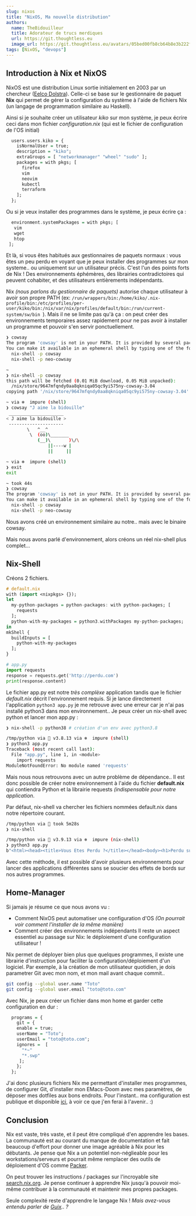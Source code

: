 ```yaml
---
slug: nixos
title: "NixOS, Ma nouvelle distribution"
authors:
  name: TheBidouilleur
  title: Adorateur de trucs merdiques
  url: https://git.thoughtless.eu
  image_url: https://git.thoughtless.eu/avatars/05bed00fb8cb64b8e3b222f797bcd3d8
tags: [NixOS, "devops"]
---
```


## Introduction à Nix et NixOS
NixOS est une distribution Linux sortie initialement en 2003 par un chercheur ([Eelco Dolstra](https://www.linkedin.com/in/edolstra)). 
Celle-ci se base sur le gestionnaire de paquet **Nix** qui permet de gérer la configuration du système à l'aide de fichiers Nix (un langage de programmation similaire au Haskell). 

Ainsi si je souhaite créer un utilisateur *kiko* sur mon système, je peux écrire ceci dans mon fichier *configuration.nix* (qui est le fichier de configuration de l'OS initial) 

```haskell
  users.users.kiko = {
    isNormalUser = true;
    description = "kiko";
    extraGroups = [ "networkmanager" "wheel" "sudo" ];
    packages = with pkgs; [
      firefox
      vim
      neovim
      kubectl
      terraform
    ];
  };
 ```
 
 Ou si je veux installer des programmes dans le système, je peux écrire ça : 
 
 ```haskell
   environment.systemPackages = with pkgs; [
    vim
    wget
    htop
  ];
 ```
 
Et là, si vous êtes habitués aux gestionnaires de paquets normaux : vous êtes un peu perdu en voyant que je peux installer des programmes sur mon systeme.. ou uniquement sur un utilisateur précis. 
C'est l'un des points forts de Nix ! Des environnements éphémères, des librairies contradictoires qui peuvent cohabiter, et des utilisateurs entièrements indépendants. 
 
Nix *(nous parlons du gestionnaire de paquets)* autorise chaque utilisateur à avoir son propre PATH (ex: `/run/wrappers/bin:/home/kiko/.nix-profile/bin:/etc/profiles/per-user/kiko/bin:/nix/var/nix/profiles/default/bin:/run/current-system/sw/bin
`). 
Mais il ne se limite pas qu'à ça : on peut créer des environnements temporaires assez rapidement pour ne pas avoir à installer un programme et pouvoir s'en servir ponctuellement. 


```bash
❯ cowsay
The program 'cowsay' is not in your PATH. It is provided by several packages.
You can make it available in an ephemeral shell by typing one of the following:
  nix-shell -p cowsay
  nix-shell -p neo-cowsay

~ 
❯ nix-shell -p cowsay
this path will be fetched (0.01 MiB download, 0.05 MiB unpacked):
  /nix/store/9647mfqndy0aa8qkniqa05qc9yi575ny-cowsay-3.04
copying path '/nix/store/9647mfqndy0aa8qkniqa05qc9yi575ny-cowsay-3.04' from 'https://cache.nixos.org'...

~ via ❄️  impure (shell) 
❯ cowsay "J aime la bidouille"
 _____________________ 
< J aime la bidouille >
 --------------------- 
        \   ^__^
         \  (oo)\_______
            (__)\       )\/\
                ||----w |
                ||     ||

~ via ❄️  impure (shell) 
❯ exit
exit

~ took 44s 
❯ cowsay
The program 'cowsay' is not in your PATH. It is provided by several packages.
You can make it available in an ephemeral shell by typing one of the following:
  nix-shell -p cowsay
  nix-shell -p neo-cowsay

```

Nous avons créé un environnement similaire au notre.. mais avec le binaire cowsay. 

Mais nous avons parlé d'environnement, alors créons un réel nix-shell plus complet...

## Nix-Shell 
Créons 2 fichiers. 
```haskell
# default.nix
with (import <nixpkgs> {});
let
  my-python-packages = python-packages: with python-packages; [
    requests
  ];
  python-with-my-packages = python3.withPackages my-python-packages;
in
mkShell {
  buildInputs = [
    python-with-my-packages
  ];
}
```
```python app.py
# app.py
import requests
response = requests.get('http://perdu.com')
print(response.content)
```
Le fichier app.py est notre *très complèxe* application tandis que le fichier *default.nix* décrit l'environnement requis. 
Si je lance directement l'application `python3 app.py` je me retrouve avec une erreur car je n'ai pas installé python3 dans mon environnement.. 
Je peux créer un nix-shell avec python et lancer mon app.py :
```bash
❯ nix-shell -p python38 # création d'un env avec python3.8

/tmp/python via 🐍 v3.8.13 via ❄️  impure (shell) 
❯ python3 app.py 
Traceback (most recent call last):
  File "app.py", line 1, in <module>
    import requests
ModuleNotFoundError: No module named 'requests'
```
Mais nous nous retrouvons avec un autre problème de dépendance.. 
Il est donc possible de créer notre environnement à l'aide du fichier **default.nix** qui contiendra Python et la librairie requests *(indispensable pour notre application*.

Par défaut, nix-shell va chercher les fichiers nommées default.nix dans notre répertoire courant. 
```bash
/tmp/python via 🐍 took 5m28s 
❯ nix-shell 

/tmp/python via 🐍 v3.9.13 via ❄️  impure (nix-shell) 
❯ python3 app.py 
b"<html><head><title>Vous Etes Perdu ?</title></head><body><h1>Perdu sur l'Internet ?</h1><h2>Pas de panique, on va vous aider</h2><strong><pre>    * <----- vous &ecirc;tes ici</pre></strong></body></html>\n"
```

Avec cette méthode, il est possible d'avoir plusieurs environnements pour lancer des applications différentes sans se soucier des effets de bords sur nos autres programmes. 

## Home-Manager

Si jamais je résume ce que nous avons vu : 
- Comment NixOS peut automatiser une configuration d'OS *(On pourrait voir comment l'installer de la même manière)* 
- Comment créer des environnements indépendants 
Il reste un aspect essentiel au passage sur Nix: le déploiement d'une configuration utilisateur ! 

Nix permet de déployer bien plus que quelques programmes, il existe une librairie d'instruction pour faciliter la configuration/déploiement d'un logiciel. 
Par exemple, à la création de mon utilisateur quotidien, je dois parametrer Git avec mon nom, et mon mail avant chaque commit.. 
```bash
git config --global user.name "Toto"
git config --global user.email "toto@toto.com"
```

Avec Nix, je peux créer un fichier dans mon home et garder cette configuration en dur : 
```haskell
  programs = {
    git = {
    enable = true;
    userName = "Toto";
    userEmail = "toto@toto.com";
    ignores =  [
      "*~"
      "*.swp"
     ];
    };
  };
```
J'ai donc plusieurs fichiers Nix me permettant d'installer mes programmes, de configurer Git, d'installer mon EMacs-Doom avec mes paramètres, de déposer mes dotfiles aux bons endroits. 
Pour l'instant.. ma configuration est publique et disponible [ici](https://github.com/QJoly/home.nix), à voir ce que j'en ferai à l'avenir.. :) 

## Conclusion

Nix est vaste, très vaste, et il peut être compliqué d'en apprendre les bases. La communauté est au courant du manque de documentation et fait beaucoup d'effort pour donner une image agréable à Nix pour les débutants. 
Je pense que Nix a un potentiel non-néglieable pour les workstations/serveurs et pourrait même remplacer des outils de déploiement d'OS comme [Packer](https://packer.io). 

On peut trouver les instructions / packages sur l'incroyable site [search.nix.org](https://search.nix.org). 
Je pense continuer à apprendre Nix jusqu'à pouvoir moi-même contribuer à la communauté et maintenir mes propres packages. 

Seule complexité reste d'apprendre le langage Nix ! 
*Mais avez-vous entendu parler de [Guix](https://guix.gnu.org/fr/).. ?*





